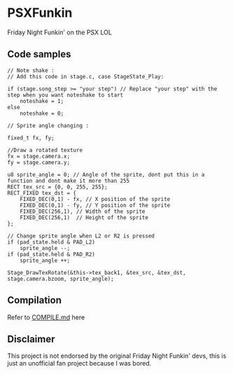 # PSXFunkin
Friday Night Funkin' on the PSX LOL

## Code samples
```
// Note shake : 
// Add this code in stage.c, case StageState_Play:

if (stage.song_step >= "your step") // Replace "your step" with the step when you want noteshake to start
    noteshake = 1;
else
    noteshake = 0;

// Sprite angle changing :

fixed_t fx, fy;
	
//Draw a rotated texture
fx = stage.camera.x;
fy = stage.camera.y;
	
u8 sprite_angle = 0; // Angle of the sprite, dont put this in a function and dont make it more than 255
RECT tex_src = {0, 0, 255, 255};
RECT_FIXED tex_dst = {
	FIXED_DEC(0,1) - fx, // X position of the sprite
	FIXED_DEC(0,1) - fy, // Y position of the sprite
	FIXED_DEC(256,1), // Width of the sprite
	FIXED_DEC(256,1)  // Height of the sprite
};

// Change sprite angle when L2 or R2 is pressed
if (pad_state.held & PAD_L2)	
   	sprite_angle --;
if (pad_state.held & PAD_R2)
   	sprite_angle ++;
	
Stage_DrawTexRotate(&this->tex_back1, &tex_src, &tex_dst, stage.camera.bzoom, sprite_angle);
```
## Compilation
Refer to [COMPILE.md](/COMPILE.md) here

## Disclaimer
This project is not endorsed by the original Friday Night Funkin' devs, this is just an unofficial fan project because I was bored.
